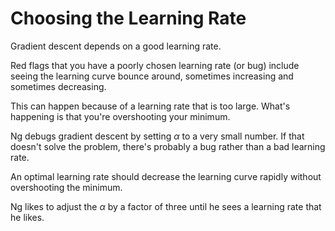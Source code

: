 # Choosing the Learning Rate

Gradient descent depends on a good learning rate. 

Red flags that you have a poorly chosen learning rate (or bug) include seeing the learning curve bounce around, sometimes increasing and sometimes decreasing. 

This can happen because of a learning rate that is too large. What's happening is that you're overshooting your minimum.

Ng debugs gradient descent by setting $\alpha$ to a very small number. If that doesn't solve the problem, there's probably a bug rather than a bad learning rate. 

An optimal learning rate should decrease the learning curve rapidly without overshooting the minimum. 

Ng likes to adjust the $\alpha$ by a factor of three until he sees a learning rate that he likes.

